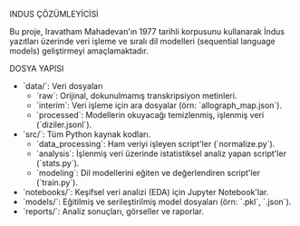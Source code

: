   INDUS ÇÖZÜMLEYİCİSİ

Bu proje, Iravatham Mahadevan'ın 1977 tarihli korpusunu kullanarak İndus yazıtları üzerinde
veri işleme ve sıralı dil modelleri (sequential language models) geliştirmeyi amaçlamaktadır.

  DOSYA YAPISI 

- \`data/\`: Veri dosyaları
  - \`raw\`: Orijinal, dokunulmamış transkripsiyon metinleri.
  - \`interim\`: Veri işleme için ara dosyalar (örn: \`allograph_map.json\`).
  - \`processed\`: Modellerin okuyacağı temizlenmiş, işlenmiş veri (\`diziler.jsonl\`).
- \`src/\`: Tüm Python kaynak kodları.
  - \`data_processing\`: Ham veriyi işleyen script'ler (\`normalize.py\`).
  - \`analysis\`: İşlenmiş veri üzerinde istatistiksel analiz yapan script'ler (\`stats.py\`).
  - \`modeling\`: Dil modellerini eğiten ve değerlendiren script'ler (\`train.py\`).
- \`notebooks/\`: Keşifsel veri analizi (EDA) için Jupyter Notebook'lar.
- \`models/\`: Eğitilmiş ve serileştirilmiş model dosyaları (örn: \`.pkl\`, \`.json\`).
- \`reports/\`: Analiz sonuçları, görseller ve raporlar.
